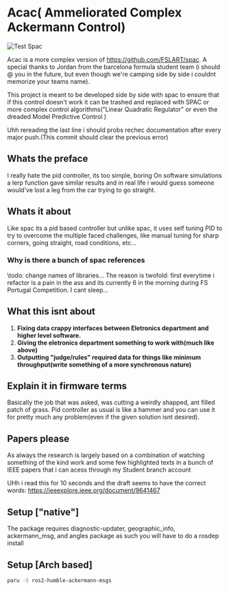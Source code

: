 # Acac( Ammeliorated Complex Ackermann Control)

![Test Spac](https://github.com/FSLART/Spac/actions/workflows/test_wf.yaml/badge.svg)

Acac is a more complex version of https://github.com/FSLART/spac. A special thanks to Jordan from the barcelona formula student team (i should @ you in the future, but even though we're camping side by side i couldnt memorize your teams name).

This project is meant to be developed side by side with spac to ensure that if this control doesn't work it can be trashed and replaced with SPAC or more complex control algorithms("Linear Quadratic Regulator" or even the dreaded Model Predictive Control )

Uhh rereading the last line i should probs rechec documentation after every major push.(This commit should clear the previous error)

## Whats the preface

I really hate the pid controller, its too simple, boring
On software simulations a lerp function gave similar results and in real life i would guess someone would've lost a leg from the car trying to go straight.

## Whats it about

Like spac its a pid based controller but unlike spac, it uses self tuning PID to try to overcome the multiple faced challenges, like manual tuning for sharp corners, going straight, road conditions, etc...

### Why is there a bunch of spac references

\todo: change names of libraries...
The reason is twofold: first everytime i refactor is a pain in the ass and its currently 6 in the morning during FS Portugal Competition. I cant sleep...

## What this isnt about

1. **Fixing data crappy interfaces between Eletronics department and higher level software.**
2. **Giving the eletronics department something to work with(much like above)**
3. **Outputting "judge/rules" required data for things like minimum throughput(write something of a more synchronous nature)**

## Explain it in firmware terms

Basically the job that was asked, was cutting a weirdly shapped, ant filled patch of grass. Pid controller as usual is like a hammer and you can use it for pretty much any problem(even if the given solution isnt desired). 

## Papers please

As always the research is largely based on a combination of watching something of the kind work and some few highlighted texts in a bunch of IEEE papers that i can acess through my Student branch account

UHh i read this for 10 seconds and the draft seems to have the correct words:
https://ieeexplore.ieee.org/document/9641467

## Setup ["native"]

The package requires diagnostic-updater, geographic_info, ackermann_msg, and angles package as such you will have to do a rosdep install

## Setup [Arch based]

```bash
paru -S ros2-humble-ackermann-msgs
```
